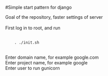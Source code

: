 #Simple start pattern for django

<main>
Goal of the repository, faster settings of server<br>
<br>
First log in to root, and run <br>
    <br>

```shell
    . ./init.sh
```
<br>
Enter domain name, for example google.com<br>
Enter project name, for example google<br>
Enter user to run gunicorn<br>
</main>
